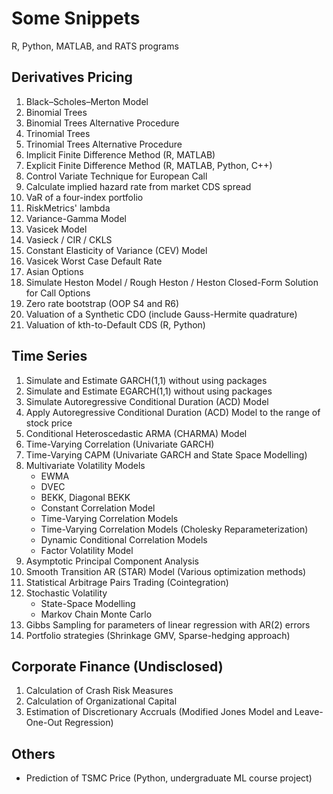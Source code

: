 # Some Snippets
R, Python, MATLAB, and RATS programs
## Derivatives Pricing
  1. Black–Scholes–Merton Model
  2. Binomial Trees
  3. Binomial Trees Alternative Procedure
  4. Trinomial Trees
  5. Trinomial Trees Alternative Procedure
  6. Implicit Finite Difference Method (R, MATLAB)
  7. Explicit Finite Difference Method (R, MATLAB, Python, C++)
  8. Control Variate Technique for European Call
  9. Calculate implied hazard rate from market CDS spread
  10. VaR of a four-index portfolio
  11. RiskMetrics' lambda
  12. Variance-Gamma Model
  13. Vasicek Model
  14. Vasieck / CIR / CKLS
  15. Constant Elasticity of Variance (CEV) Model
  16. Vasicek Worst Case Default Rate
  17. Asian Options
  18. Simulate Heston Model / Rough Heston / Heston Closed-Form Solution for Call Options
  19. Zero rate bootstrap (OOP S4 and R6)
  20. Valuation of a Synthetic CDO (include Gauss-Hermite quadrature)
  21. Valuation of kth-to-Default CDS (R, Python)
## Time Series
  1. Simulate and Estimate GARCH(1,1) without using packages
  2. Simulate and Estimate EGARCH(1,1) without using packages
  3. Simulate Autoregressive Conditional Duration (ACD) Model
  4. Apply Autoregressive Conditional Duration (ACD) Model to the range of stock price
  5. Conditional Heteroscedastic ARMA (CHARMA) Model
  6. Time-Varying Correlation (Univariate GARCH)
  7. Time-Varying CAPM (Univariate GARCH and State Space Modelling)
  8. Multivariate Volatility Models
     * EWMA
     * DVEC
     * BEKK, Diagonal BEKK
     * Constant Correlation Model
     * Time-Varying Correlation Models
     * Time-Varying Correlation Models (Cholesky Reparameterization)
     * Dynamic Conditional Correlation Models
     * Factor Volatility Model
  9. Asymptotic Principal Component Analysis
  10. Smooth Transition AR (STAR) Model (Various optimization methods)
  11. Statistical Arbitrage Pairs Trading (Cointegration)
  12. Stochastic Volatility
      * State-Space Modelling
      * Markov Chain Monte Carlo
  13. Gibbs Sampling for parameters of linear regression with AR(2) errors
  14. Portfolio strategies (Shrinkage GMV, Sparse-hedging approach)
## Corporate Finance (Undisclosed)
  1. Calculation of Crash Risk Measures
  2. Calculation of Organizational Capital
  3. Estimation of Discretionary Accruals (Modified Jones Model and Leave-One-Out Regression)
## Others
   * Prediction of TSMC Price (Python, undergraduate ML course project)
